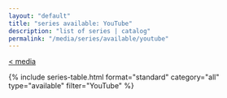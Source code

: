 ```yaml
---
layout: "default"
title: "series available: YouTube"
description: "list of series | catalog"
permalink: "/media/series/available/youtube"
---
```

[< media](media.md)

{% include series-table.html format="standard" category="all" type="available" filter="YouTube" %}
